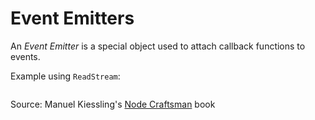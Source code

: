 # Event Emitters

An _Event Emitter_ is a special object used to attach callback functions to events.  
    
Example using `ReadStream`:

```
```

Source: Manuel Kiessling's [Node Craftsman](https://leanpub.com/nodecraftsman) book